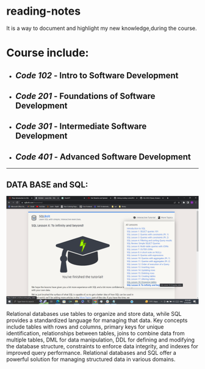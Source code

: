 # reading-notes
It is a way to document and highlight my new knowledge,during the course.

# Course include: 
* ## ***Code 102*** - Intro to Software Development
* ## ***Code 201*** - Foundations of Software Development
* ## ***Code 301*** - Intermediate Software Development
* ## ***Code 401*** - Advanced Software Development

---
## DATA BASE and SQL:
![My score](./assist/2023-06-10%20(3).png)

Relational databases use tables to organize and store data, while SQL provides a standardized language for managing that data. Key concepts include tables with rows and columns, primary keys for unique identification, relationships between tables, joins to combine data from multiple tables, DML for data manipulation, DDL for defining and modifying the database structure, constraints to enforce data integrity, and indexes for improved query performance. Relational databases and SQL offer a powerful solution for managing structured data in various domains.
